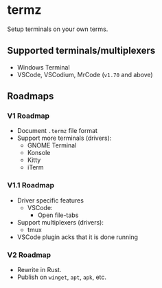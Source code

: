 # termz

Setup terminals on your own terms.

## Supported terminals/multiplexers

- Windows Terminal
- VSCode, VSCodium, MrCode (`v1.70` and above)

## Roadmaps

### V1 Roadmap
- Document `.termz` file format
- Support more terminals (drivers):
    - GNOME Terminal
    - Konsole
    - Kitty
    - iTerm

### V1.1 Roadmap
- Driver specific features
    - VSCode:
        - Open file-tabs
- Support multiplexers (drivers):
    - tmux
- VSCode plugin acks that it is done running

### V2 Roadmap

- Rewrite in Rust.
- Publish on `winget`, `apt`, `apk`, etc.